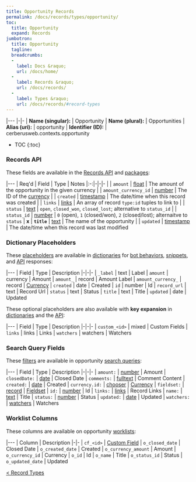 ```yaml
---
title: Opportunity Records
permalink: /docs/records/types/opportunity/
toc:
  title: Opportunity
  expand: Records
jumbotron:
  title: Opportunity
  tagline: 
  breadcrumbs:
  -
    label: Docs &raquo;
    url: /docs/home/
  -
    label: Records &raquo;
    url: /docs/records/
  -
    label: Types &raquo;
    url: /docs/records/#record-types
---
```


|---
|-|-
| **Name (singular):** | Opportunity
| **Name (plural):** | Opportunities
| **Alias (uri):** | opportunity
| **Identifier (ID):** | cerberusweb.contexts.opportunity

* TOC
{:toc}

### Records API

These fields are available in the [Records API](/docs/api/endpoints/records/) and [packages](/docs/packages/):

|---
| Req'd | Field | Type | Notes
|:-:|-|-|-
|   | `amount` | [float](/docs/records/fields/types/float/) | The amount of the opportunity in the given currency 
|   | `amount_currency_id` | [number](/docs/records/fields/types/number/) | The ID of the [currency](/docs/records/types/currency/) 
|   | `created` | [timestamp](/docs/records/fields/types/timestamp/) | The date/time when this record was created 
|   | `links` | [links](/docs/records/fields/types/links/) | An array of record `type:id` tuples to link to 
|   | `status` | [text](/docs/records/fields/types/text/) | `open`, `closed_won`, `closed_lost`; alternative to `status_id` 
|   | `status_id` | [number](/docs/records/fields/types/number/) | `0` (open), `1` (closed/won), `2` (closed/lost); alternaitve to `status` 
| **x** | **`title`** | [text](/docs/records/fields/types/text/) | The name of the opportunity 
|   | `updated` | [timestamp](/docs/records/fields/types/timestamp/) | The date/time when this record was last modified 

### Dictionary Placeholders

These [placeholders](/docs/bots/scripting/placeholders/) are available in [dictionaries](/docs/bots/behaviors/dictionaries/) for [bot behaviors](/docs/bots/behaviors/), [snippets](/docs/snippets/), and [API](/docs/api/) responses:

|---
| Field | Type | Description
|-|-|-
| `_label` | text | Label
| `amount` | currency | Amount
| `amount_` | record | Amount Label
| `amount_currency_` | record | [Currency](/docs/records/types/currency/)
| `created` | date | Created
| `id` | number | Id
| `record_url` | text | Record Url
| `status` | text | Status
| `title` | text | Title
| `updated` | date | Updated

These optional placeholders are also available with **key expansion** in [dictionaries](/docs/bots/behaviors/dictionaries/#key-expansion) and the [API](/docs/api/responses/#expanding-keys-in-api-requests):

|---
| Field | Type | Description
|-|-|-
| `custom_<id>` | mixed | Custom Fields
| `links` | links | Links
| `watchers` | watchers | Watchers
	
### Search Query Fields

These [filters](/docs/search/filters/) are available in opportunity [search queries](/docs/search/):

|---
| Field | Type | Description
|-|-|-
| `amount:` | [number](/docs/search/filters/numbers/) | Amount
| `closedDate:` | [date](/docs/search/filters/dates/) | Closed Date
| `comments:` | [fulltext](/docs/search/filters/fulltext/) | Comment Content
| `created:` | [date](/docs/search/filters/dates/) | Created
| `currency.id:` | [chooser](/docs/search/filters/choosers/) | [Currency](/docs/records/types/currency/)
| `fieldset:` | [record](/docs/search/deep-search/) | [Fieldset](/docs/records/types/custom_fieldset/)
| `id:` | [number](/docs/search/filters/numbers/) | Id
| `links:` | [links](/docs/search/filters/links/) | Record Links
| `name:` | [text](/docs/search/filters/text/) | Title
| `status:` | [number](/docs/search/filters/numbers/) | Status
| `updated:` | [date](/docs/search/filters/dates/) | Updated
| `watchers:` | [watchers](/docs/search/filters/watchers/) | Watchers
	
### Worklist Columns

These columns are available on opportunity [worklists](/docs/worklists/):

|---
| Column | Description
|-|-
| `cf_<id>` | [Custom Field](/docs/records/types/custom_Field/)
| `o_closed_date` | Closed Date
| `o_created_date` | Created
| `o_currency_amount` | Amount
| `o_currency_id` | Currency
| `o_id` | Id
| `o_name` | Title
| `o_status_id` | Status
| `o_updated_date` | Updated

<div class="section-nav">
	<div class="left">
		<a href="/docs/records/#record-types" class="prev">&lt; Record Types</a>
	</div>
	<div class="right align-right">
	</div>
</div>
<div class="clear"></div>